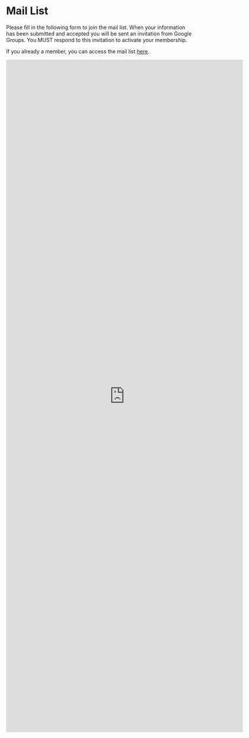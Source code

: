 # Mail List

Please fill in the following form to join the mail list. When your information has been submitted and accepted you will be sent an invitation from Google Groups. You MUST respond to this invitation to activate your membership.

If you already a member, you can access the mail list [here](http://groups.google.ca/group/acse_discussion).

<iframe src="https://docs.google.com/forms/d/e/1FAIpQLSermr7NRmZW9-fbtNKLSRmtP--kdK12vNxDgAwLhKccryh2tg/viewform?embedded=true" width="640" height="1815" frameborder="0" marginheight="0" marginwidth="0">Loading…</iframe>
